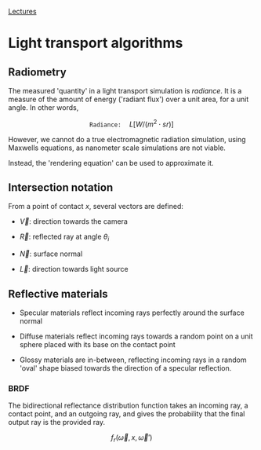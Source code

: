 [Lectures](https://www.youtube.com/playlist?list=PLujxSBD-JXgnGmsn7gEyN28P1DnRZG7qi)

# Light transport algorithms

## Radiometry

The measured 'quantity' in a light transport simulation is *radiance*. It is a measure of
the amount of energy ('radiant flux') over a unit area, for a unit angle. In other words,

```math
\mathtt{Radiance:} \quad L [W / (m^2 \cdot sr)]
```

However, we cannot do a true electromagnetic radiation simulation, using Maxwells equations,
as nanometer scale simulations are not viable.

Instead, the 'rendering equation' can be used to approximate it.

## Intersection notation

From a point of contact $`x`$, several vectors are defined:

- $`\vec V`$: direction towards the camera

- $`\vec R`$: reflected ray at angle $`\theta_i`$

- $`\vec N`$: surface normal

- $`\vec L`$: direction towards light source

## Reflective materials

- Specular materials reflect incoming rays perfectly around the surface normal

- Diffuse materials reflect incoming rays towards a random point on a unit sphere placed
  with its base on the contact point

- Glossy materials are in-between, reflecting incoming rays in a random 'oval' shape
  biased towards the direction of a specular reflection.

### BRDF

The bidirectional reflectance distribution function takes an incoming ray, a contact point,
and an outgoing ray, and gives the probability that the final output ray is the provided ray.

```math
f_r (\vec\omega, x, \vec\omega')
```
